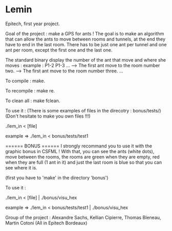 # Lemin

Epitech, first year project.

Goal of the project : make a GPS for ants ! The goal is to make an algorithm that can allow the ants to move between rooms and tunnels, at the end they have to end in the last room.
There has to be just one ant per tunnel and one ant per room, except the first one and the last one.

The standard binary display the number of the ant that move and where she moves :
example : 
P1-2
P1-3
...
--> The first ant move to the room number two.
--> The first ant move to the room number three.
...

To compile : make.

To recompile : make re.

To clean all : make fclean.

To use it :
(There is some examples of files in the direcotry : bonus/tests/)
(Don't hesitate to make you own files !!!)

./lem_in < [file]

example => ./lem_in < bonus/tests/test1

====== BONUS ======
I strongly recommand you to use it with the graphic bonus in CSFML ! With that, you can see the ants (white dots), move between the rooms, the rooms are green when they are empty, red when they are full (1 ant in it) and just the last room is blue so that you can see where it is.

(first you have to 'make' in the directory 'bonus')

To use it :

./lem_in < [file] | ./bonus/visu_hex

example => ./lem_in < bonus/tests/test1 | ./bonus/visu_hex


Group of the project :
Alexandre Sachs,
Kellian Cipierre,
Thomas Bleneau,
Martin Cotoni
(All in Epitech Bordeaux)
